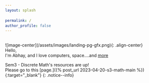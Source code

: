 ```yaml
---
layout: splash

permalink: /
author_profile: false
---
```


<br>
![image-center](/assets/images/landing-pg-gfx.png){: .align-center}

<div class="centered-container">
  <div class="hello">Hello,</div>
  <div class="introduction">
    I'm <span class="name">Abhay</span>, and
    <span class="emphasis">I love computers, space....and <a href="/about/">more</a></span>
  </div>
</div>


Sem3 - Discrete Math's resources are up! <br>
Please go to this [page.]({% post_url 2023-04-20-s3-math-main %}){:target="_blank"}
{: .notice--info}










